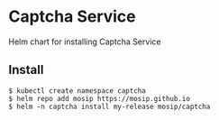 # Captcha Service

Helm chart for installing Captcha Service

## Install
```console
$ kubectl create namespace captcha
$ helm repo add mosip https://mosip.github.io
$ helm -n captcha install my-release mosip/captcha
```

